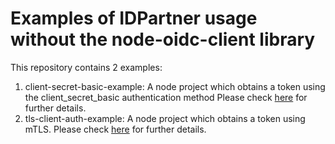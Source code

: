 # Examples of IDPartner usage without the node-oidc-client library

This repository contains 2 examples:
1. client-secret-basic-example: A node project which obtains a token using the client_secret_basic authentication method
   Please check [here](./client-secret-basic-example/README.md) for further details.
1. tls-client-auth-example: A node project which obtains a token using mTLS.
   Please check [here](./tls-client-auth-example/README.md) for further details.
